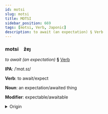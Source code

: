 ```yaml
---
id: motsi
slug: motsi
title: MOTSI
sidebar_position: 669
tags: [motsi, Verb, Japonic]
description: to await (an expectation) § Verb
---
```


### motsi&emsp;<span kind="abugida">ƶ̆ɐȷ</span>

*to await (an expectation)* **§** [Verb](../../tags/Verb)

**IPA**: /ˈmɑt.sɪ/

**Verb**: to await/expect

**Noun**: an expectation/awaited thing

**Modifier**: expectable/awaitable

<details>
    <summary>Origin</summary>
    Japanese ま​つ matsu [ma̠t͡sɨᵝ]<br/>
    <em>Japonic Language Family</em>
</details>